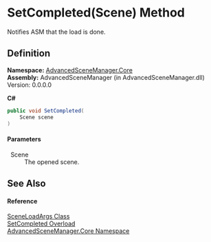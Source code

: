 # SetCompleted(Scene) Method


Notifies ASM that the load is done.



## Definition
**Namespace:** <a href="N_AdvancedSceneManager_Core">AdvancedSceneManager.Core</a>  
**Assembly:** AdvancedSceneManager (in AdvancedSceneManager.dll) Version: 0.0.0.0

**C#**
``` C#
public void SetCompleted(
	Scene scene
)
```



#### Parameters
<dl><dt>  Scene</dt><dd>The opened scene.</dd></dl>

## See Also


#### Reference
<a href="T_AdvancedSceneManager_Core_SceneLoadArgs">SceneLoadArgs Class</a>  
<a href="Overload_AdvancedSceneManager_Core_SceneLoadArgs_SetCompleted">SetCompleted Overload</a>  
<a href="N_AdvancedSceneManager_Core">AdvancedSceneManager.Core Namespace</a>  
